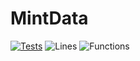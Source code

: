# MintData
[![Tests](https://github.com/reserad/MintData-UI/actions/workflows/jest.yml/badge.svg)](https://github.com/reserad/MintData-UI/actions/workflows/jest.yml)
![Lines](https://img.shields.io/badge/lines-58.24%25-red.svg?style=flat)
![Functions](https://img.shields.io/badge/functions-38.46%25-red.svg?style=flat)